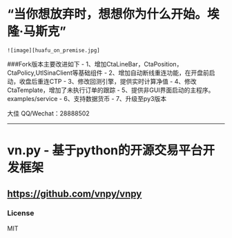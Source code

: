 # “当你想放弃时，想想你为什么开始。埃隆·马斯克”

    ![image][huafu_on_premise.jpg]

###Fork版本主要改进如下
    - 1、增加CtaLineBar，CtaPosition，CtaPolicy,UtlSinaClient等基础组件
    - 2、增加自动断线重连功能，在开盘前启动，收盘后重连CTP
    - 3、修改回测引擎，提供实时计算净值
    - 4、修改CtaTemplate，增加了未执行订单的跟踪
    - 5、提供非GUI界面启动的主程序。examples/service
    - 6、支持数据货币
    - 7、升级至py3版本


大佳
QQ/Wechat：28888502


--------------------------------------------------------------------------------------------
# vn.py - 基于python的开源交易平台开发框架
https://github.com/vnpy/vnpy
--------------------------------------------------------------------------------------------
### License
MIT

